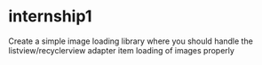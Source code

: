 # internship1
Create a simple image loading library where you should handle the listview/recyclerview adapter item loading of images properly
